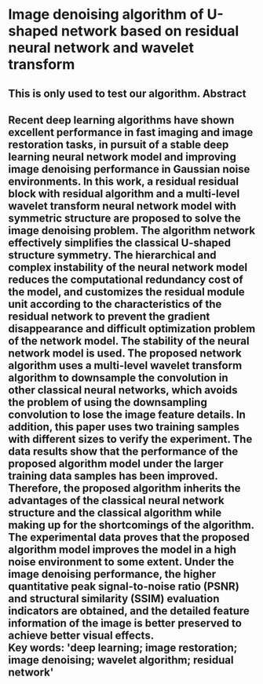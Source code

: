 
Image denoising algorithm of U-shaped network based on residual neural network and wavelet transform
====
This is only used to test our algorithm.
Abstract
----
Recent deep learning algorithms have shown excellent performance in fast imaging and image restoration tasks, in pursuit of a stable deep learning neural network model and improving image denoising performance in Gaussian noise environments. In this work, a residual residual block with residual algorithm and a multi-level wavelet transform neural network model with symmetric structure are proposed to solve the image denoising problem. The algorithm network effectively simplifies the classical U-shaped structure symmetry. The hierarchical and complex instability of the neural network model reduces the computational redundancy cost of the model, and customizes the residual module unit according to the characteristics of the residual network to prevent the gradient disappearance and difficult optimization problem of the network model. The stability of the neural network model is used. The proposed network algorithm uses a multi-level wavelet transform algorithm to downsample the convolution in other classical neural networks, which avoids the problem of using the downsampling convolution to lose the image feature details. In addition, this paper uses two training samples with different sizes to verify the experiment. The data results show that the performance of the proposed algorithm model under the larger training data samples has been improved. Therefore, the proposed algorithm inherits the advantages of the classical neural network structure and the classical algorithm while making up for the shortcomings of the algorithm. The experimental data proves that the proposed algorithm model improves the model in a high noise environment to some extent. Under the image denoising performance, the higher quantitative peak signal-to-noise ratio (PSNR) and structural similarity (SSIM) evaluation indicators are obtained, and the detailed feature information of the image is better preserved to achieve better visual effects.
<br>Key words: 'deep learning; image restoration; image denoising; wavelet algorithm; residual network'
----


